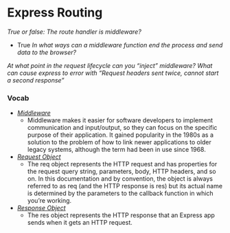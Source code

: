 # Express Routing

_True or false: The route handler is middleware?_

- True
  _In what ways can a middleware function end the process and send data to the browser?_

_At what point in the request lifecycle can you “inject” middleware?_
_What can cause express to error with “Request headers sent twice, cannot start a second response”_

### Vocab

- [_Middleware_](https://en.wikipedia.org/wiki/Middleware)
  - Middleware makes it easier for software developers to implement communication and input/output, so they can focus on the specific purpose of their application. It gained popularity in the 1980s as a solution to the problem of how to link newer applications to older legacy systems, although the term had been in use since 1968.
- [_Request Object_](https://expressjs.com/en/api.html#req)
  - The req object represents the HTTP request and has properties for the request query string, parameters, body, HTTP headers, and so on. In this documentation and by convention, the object is always referred to as req (and the HTTP response is res) but its actual name is determined by the parameters to the callback function in which you’re working.
- [_Response Object_](https://expressjs.com/en/api.html#res)
  - The res object represents the HTTP response that an Express app sends when it gets an HTTP request.

